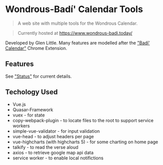 # Wondrous-Badí' Calendar Tools

> A web site with multiple tools for the Wondrous Calendar.

> Currently hosted at <https://www.wondrous-badi.today/>

Developed by Glen Little. Many features are modelled after the ["Badí' Calendar"](https://chrome.google.com/webstore/detail/bad%C3%AD-calendar/egekinjjpolponbbfjimifpgfdmphomp) Chrome Extension.

## Features

See ["Status"](https://docs.google.com/document/d/1Q1RtnOocBjW917CHceBbJPSljlDSN5GaZLBp5pu2inA/pub) for current details.

## Techology Used

- Vue.js
- Quasar-Framework
- vuex - for state
- copy-webpack-plugin - to locate files to the root to support service workers
- simple-vue-validator - for input validation
- vue-head - to adjust headers per page
- vue-highcharts (with highcharts 5) - for some charting on home page
- talkify - to read the verse aloud
- axios - to retrieve google map api data
- service worker - to enable local notifictions

